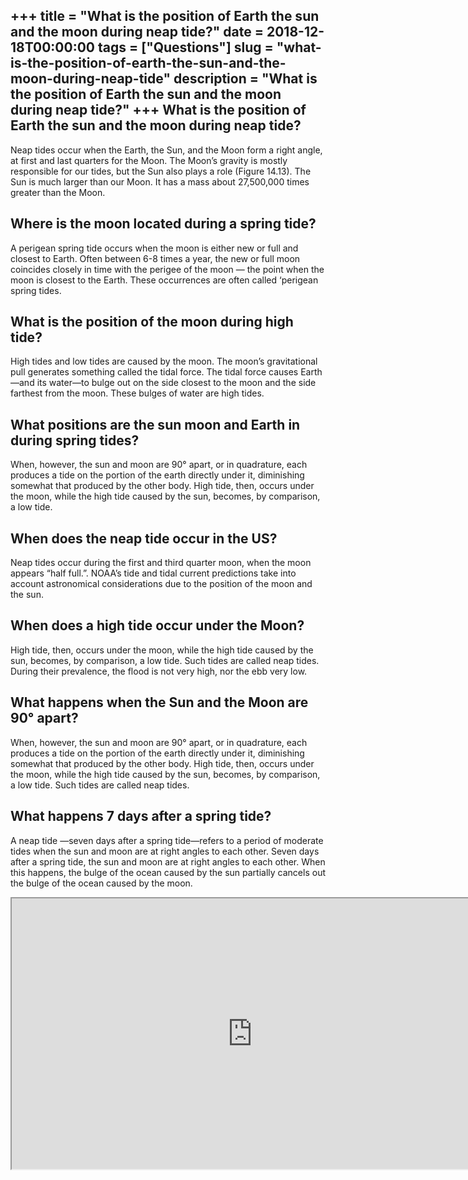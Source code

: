 +++
title = "What is the position of Earth the sun and the moon during neap tide?"
date = 2018-12-18T00:00:00
tags = ["Questions"]
slug = "what-is-the-position-of-earth-the-sun-and-the-moon-during-neap-tide"
description = "What is the position of Earth the sun and the moon during neap tide?"
+++
What is the position of Earth the sun and the moon during neap tide?
--------------------------------------------------------------------

Neap tides occur when the Earth, the Sun, and the Moon form a right angle, at first and last quarters for the Moon. The Moon’s gravity is mostly responsible for our tides, but the Sun also plays a role (Figure 14.13). The Sun is much larger than our Moon. It has a mass about 27,500,000 times greater than the Moon.

Where is the moon located during a spring tide?
-----------------------------------------------

A perigean spring tide occurs when the moon is either new or full and closest to Earth. Often between 6-8 times a year, the new or full moon coincides closely in time with the perigee of the moon — the point when the moon is closest to the Earth. These occurrences are often called ‘perigean spring tides.

What is the position of the moon during high tide?
--------------------------------------------------

High tides and low tides are caused by the moon. The moon’s gravitational pull generates something called the tidal force. The tidal force causes Earth—and its water—to bulge out on the side closest to the moon and the side farthest from the moon. These bulges of water are high tides.

What positions are the sun moon and Earth in during spring tides?
-----------------------------------------------------------------

When, however, the sun and moon are 90° apart, or in quadrature, each produces a tide on the portion of the earth directly under it, diminishing somewhat that produced by the other body. High tide, then, occurs under the moon, while the high tide caused by the sun, becomes, by comparison, a low tide.

When does the neap tide occur in the US?
----------------------------------------

Neap tides occur during the first and third quarter moon, when the moon appears “half full.”. NOAA’s tide and tidal current predictions take into account astronomical considerations due to the position of the moon and the sun.

When does a high tide occur under the Moon?
-------------------------------------------

High tide, then, occurs under the moon, while the high tide caused by the sun, becomes, by comparison, a low tide. Such tides are called neap tides. During their prevalence, the flood is not very high, nor the ebb very low.

What happens when the Sun and the Moon are 90° apart?
-----------------------------------------------------

When, however, the sun and moon are 90° apart, or in quadrature, each produces a tide on the portion of the earth directly under it, diminishing somewhat that produced by the other body. High tide, then, occurs under the moon, while the high tide caused by the sun, becomes, by comparison, a low tide. Such tides are called neap tides.

What happens 7 days after a spring tide?
----------------------------------------

A neap tide —seven days after a spring tide—refers to a period of moderate tides when the sun and moon are at right angles to each other. Seven days after a spring tide, the sun and moon are at right angles to each other. When this happens, the bulge of the ocean caused by the sun partially cancels out the bulge of the ocean caused by the moon.

<iframe allow="accelerometer; autoplay; clipboard-write; encrypted-media; gyroscope; picture-in-picture" allowfullscreen="" class="__youtube_prefs__  epyt-is-override  no-lazyload" data-no-lazy="1" data-origheight="433" data-origwidth="770" data-skipgform_ajax_framebjll="" height="433" id="_ytid_70629" loading="lazy" src="https://www.youtube.com/embed/HdI_PyMFNro?enablejsapi=1&autoplay=0&cc_load_policy=0&cc_lang_pref=&iv_load_policy=1&loop=0&modestbranding=0&rel=1&fs=1&playsinline=0&autohide=2&theme=dark&color=red&controls=1&" title="YouTube player" width="770"></iframe>